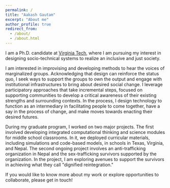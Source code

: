 ```yaml
---
permalink: /
title: "Aakash Gautam"
excerpt: "About me"
author_profile: true
redirect_from: 
  - /about/
  - /about.html
---
```



I am a Ph.D. candidate at [Virginia Tech](https://vt.edu/), where I am pursuing my interest in designing socio-technical systems to realize an inclusive and just society. 

I am interested in improvising and developing methods to hear the voices of marginalized groups. Acknowledging that design can reinforce the status quo, I seek ways to support the groups to own the output and engage with institutional infrastructures to bring about desired social change.  I leverage participatory approaches that take incremental steps, focused on supporting communities to develop a critical awareness of their existing strengths and surrounding contexts. In the process, I design technology to function as an intermediary in facilitating people to come together, have a say in the process of change, and make moves towards enacting their desired futures.

During my graduate program, I worked on two major projects. The first involved developing integrated computational thinking and science modules for middle school classrooms. In it,  we deployed curricular materials, including simulations and code-based models, in schools in Texas, Virginia, and Nepal. The second ongoing project involves an anti-trafficking organization in Nepal and the sex-trafficking survivors supported by the organization. In the project, I am exploring avenues to support the survivors in achieving what they call "dignified reintegration."

If you would like to know more about my work or explore opportunities to collaborate, please get in touch!

